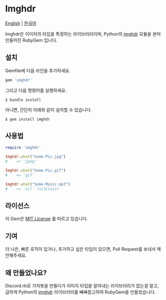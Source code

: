 # Imghdr

[English](https://github.com/zygn/imghdr#readme) | [한국어]()


Imghdr은 이미지의 타입을 특정하는 라이브러리이며, Python의 [imghdr](https://docs.python.org/3/library/imghdr.html) 모듈을 본떠 만들어진 RubyGem 입니다.

## 설치

Gemfile에 다음 라인을 추가하세요.

```ruby
gem 'imghdr'
```

그리고 다음 명령어를 실행하세요.

    $ bundle install

아니면, 간단히 아래와 같이 설치할 수 있습니다.

    $ gem install imghdr

## 사용법

```ruby
require 'imghdr'

Imghdr.what("Some-Pic.jpg")
#    => 'jpeg'

Imghdr.what("Some-Pic.gif")
#    => 'gif'

Imghdr.what("Some-Music.mp3")
#    => 'nil' (nilClass)
```

## 라이선스

이 Gem은 [MIT License](https://opensource.org/licenses/MIT) 를 따르고 있습니다.

## 기여

더 나은, 빠른 로직이 있거나, 추가하고 싶은 타입이 있으면, Pull Request를 보내서 제안해주세요.

## 왜 만들었나요?

Discord.rb로 가챠봇을 만들다가 이미지 타입을 알아내는 라이브러리가 없는걸 알고, 
급하게 Python의 [imghdr](https://docs.python.org/3/library/imghdr.html) 라이브러리를 ~~베껴~~참고하여 RubyGem을 만들었습니다.


